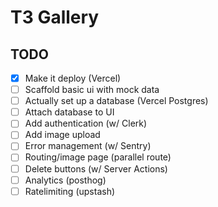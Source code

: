 # T3 Gallery

## TODO

- [x] Make it deploy (Vercel)
- [ ] Scaffold basic ui with mock data
- [ ] Actually set up a database (Vercel Postgres)
- [ ] Attach database to UI
- [ ] Add authentication (w/ Clerk)
- [ ] Add image upload
- [ ] Error management (w/ Sentry)
- [ ] Routing/image page (parallel route)
- [ ] Delete buttons (w/ Server Actions)
- [ ] Analytics (posthog)
- [ ] Ratelimiting (upstash)
